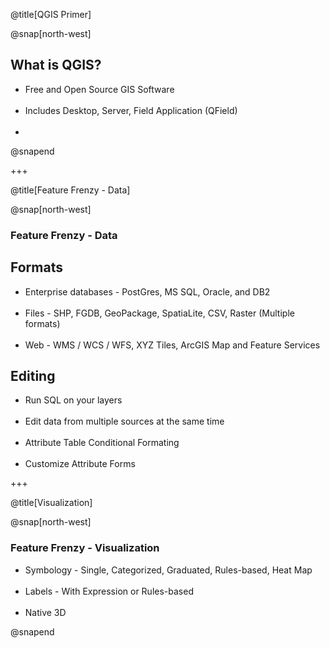 @title[QGIS Primer]

@snap[north-west]
<h2>What is QGIS?</h2>
<ul>
  <li>Free and Open Source GIS Software</li>
  </br>
  <li>Includes Desktop, Server, Field Application (QField)</li>
  </br>
  <li></li>
</ul>

@snapend

+++

@title[Feature Frenzy - Data]

@snap[north-west]
<h3>Feature Frenzy - Data</h3>

<h2>Formats</h2>

<ul>
  <li>Enterprise databases - PostGres, MS SQL, Oracle, and DB2</li>
  </br>
  <li>Files - SHP, FGDB, GeoPackage, SpatiaLite, CSV, Raster (Multiple formats)</li>
  </br>
  <li>Web - WMS / WCS / WFS, XYZ Tiles, ArcGIS Map and Feature Services</li>
</ul>

<h2>Editing</h2>

<ul>
  <li>Run SQL on your layers</li>
  </br>
  <li>Edit data from multiple sources at the same time</li>
  </br>
  <li>Attribute Table Conditional Formating</li>
  </br>
  <li>Customize Attribute Forms</li>
</ul>


+++

@title[Visualization]

@snap[north-west]
<h3>Feature Frenzy - Visualization</h3>
<ul>
  <li>Symbology - Single, Categorized, Graduated, Rules-based, Heat Map</li>
  </br>
  <li>Labels - With Expression or Rules-based</li>
  </br>
  <li>Native 3D</li>
</ul>


@snapend